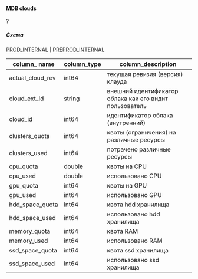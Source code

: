 #### MDB clouds

?

##### Схема

[PROD_INTERNAL](https://yt.yandex-team.ru/hahn/navigation?path=//home/cloud-dwh/data/prod_internal/ods/mdb/clouds)
| [PREPROD_INTERNAL](https://yt.yandex-team.ru/hahn/navigation?path=//home/cloud-dwh/data/preprod_internal/ods/mdb/clouds)


| column_ name     | column_type | column_description                                      |
|------------------|-------------|---------------------------------------------------------|
| actual_cloud_rev | int64       | текущая ревизия (версия) клауда                         |
| cloud_ext_id     | string      | внешний идентификатор облака как его видит пользователь |
| cloud_id         | int64       | идентификатор облака (внутренний)                       |
| clusters_quota   | int64       | квоты (ограничения) на различные ресурсы                |
| clusters_used    | int64       | потрачено различные ресурсы                             |
| cpu_quota        | double      | квоты на CPU                                            |
| cpu_used         | double      | использовано CPU                                        |
| gpu_quota        | int64       | квоты на GPU                                            |
| gpu_used         | int64       | использовано GPU                                        |
| hdd_space_quota  | int64       | квота hdd хранилища                                     |
| hdd_space_used   | int64       | использовано hdd хранилища                              |
| memory_quota     | int64       | квота RAM                                               |
| memory_used      | int64       | использовано RAM                                        |
| ssd_space_quota  | int64       | квота ssd хранилища                                     |
| ssd_space_used   | int64       | использовано ssd хранилища                              |

